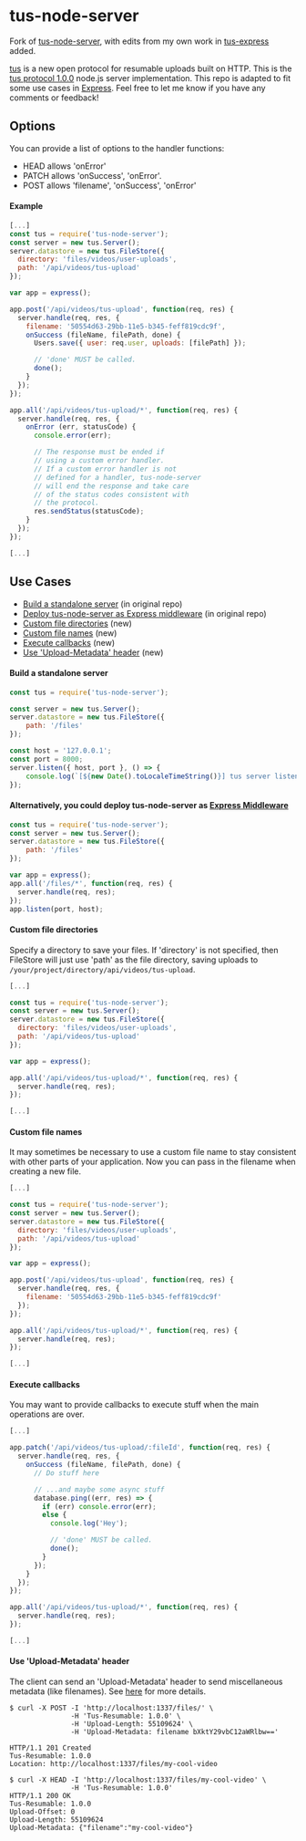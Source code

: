 # tus-node-server
Fork of [tus-node-server](https://github.com/tus/tus-node-server), with edits from my own work in [tus-express](https://github.com/nuntio/tus-express) added.

[tus](http://tus.io/) is a new open protocol for resumable uploads built on HTTP. This is the [tus protocol 1.0.0](http://tus.io/protocols/resumable-upload.html) node.js server implementation. This repo is adapted to fit some use cases in [Express](http://expressjs.com/). Feel free to let me know if you have any comments or feedback!

## Options
You can provide a list of options to the handler functions:
  - HEAD allows 'onError'
  - PATCH allows 'onSuccess', 'onError'.
  - POST allows 'filename', 'onSuccess', 'onError'

#### Example
```javascript
[...]
const tus = require('tus-node-server');
const server = new tus.Server();
server.datastore = new tus.FileStore({
  directory: 'files/videos/user-uploads',
  path: '/api/videos/tus-upload'
});

var app = express();

app.post('/api/videos/tus-upload', function(req, res) {
  server.handle(req, res, {
    filename: '50554d63-29bb-11e5-b345-feff819cdc9f',
    onSuccess (fileName, filePath, done) {
      Users.save({ user: req.user, uploads: [filePath] });

      // 'done' MUST be called.
      done();
    }
  });
});

app.all('/api/videos/tus-upload/*', function(req, res) {
  server.handle(req, res, {
    onError (err, statusCode) {
      console.error(err);

      // The response must be ended if
      // using a custom error handler.
      // If a custom error handler is not
      // defined for a handler, tus-node-server
      // will end the response and take care
      // of the status codes consistent with
      // the protocol.
      res.sendStatus(statusCode);
    }
  });
});

[...]
```

## Use Cases

- [Build a standalone server](#case-1) (in original repo)
- [Deploy tus-node-server as Express middleware](#case-2) (in original repo)
- [Custom file directories](#case-3) (new)
- [Custom file names](#case-4) (new)
- [Execute callbacks](#case-5) (new)
- [Use 'Upload-Metadata' header](#case-6) (new)

#### <a name="case-1"></a>Build a standalone server
```javascript
const tus = require('tus-node-server');

const server = new tus.Server();
server.datastore = new tus.FileStore({
    path: '/files'
});

const host = '127.0.0.1';
const port = 8000;
server.listen({ host, port }, () => {
    console.log(`[${new Date().toLocaleTimeString()}] tus server listening at http://${host}:${port}`);
});
```

#### <a name="case-2"></a>Alternatively, you could deploy tus-node-server as [Express Middleware](http://expressjs.com/en/guide/using-middleware.html)

```javascript
const tus = require('tus-node-server');
const server = new tus.Server();
server.datastore = new tus.FileStore({
    path: '/files'
});

var app = express();
app.all('/files/*', function(req, res) {
  server.handle(req, res);
});
app.listen(port, host);
```

#### <a name="case-3"></a>Custom file directories

Specify a directory to save your files. If 'directory' is not specified, then FileStore will just use 'path' as the file directory, saving uploads to `/your/project/directory/api/videos/tus-upload`.

```javascript
[...]

const tus = require('tus-node-server');
const server = new tus.Server();
server.datastore = new tus.FileStore({
  directory: 'files/videos/user-uploads',
  path: '/api/videos/tus-upload'
});

var app = express();

app.all('/api/videos/tus-upload/*', function(req, res) {
  server.handle(req, res);
});

[...]
```

#### <a name="case-4"></a>Custom file names

It may sometimes be necessary to use a custom file name to stay consistent with other parts of your application. Now you can pass in the filename when creating a new file.

```javascript
[...]

const tus = require('tus-node-server');
const server = new tus.Server();
server.datastore = new tus.FileStore({
  directory: 'files/videos/user-uploads',
  path: '/api/videos/tus-upload'
});

var app = express();

app.post('/api/videos/tus-upload', function(req, res) {
  server.handle(req, res, {
    filename: '50554d63-29bb-11e5-b345-feff819cdc9f'
  });
});

app.all('/api/videos/tus-upload/*', function(req, res) {
  server.handle(req, res);
});

[...]
```

#### <a name="case-5"></a>Execute callbacks

You may want to provide callbacks to execute stuff when the main operations are over.

```javascript
[...]

app.patch('/api/videos/tus-upload/:fileId', function(req, res) {
  server.handle(req, res, {
    onSuccess (fileName, filePath, done) {
      // Do stuff here

      // ...and maybe some async stuff
      database.ping((err, res) => {
        if (err) console.error(err);
        else {
          console.log('Hey');

          // 'done' MUST be called.
          done();
        }
      });
    }
  });
});

app.all('/api/videos/tus-upload/*', function(req, res) {
  server.handle(req, res);
});

[...]
```

#### <a name="case-6"></a>Use 'Upload-Metadata' header

The client can send an 'Upload-Metadata' header to send miscellaneous metadata (like filenames). See [here](http://tus.io/protocols/resumable-upload.html#upload-metadata) for more details.

```
$ curl -X POST -I 'http://localhost:1337/files/' \
               -H 'Tus-Resumable: 1.0.0' \
               -H 'Upload-Length: 55109624' \
               -H 'Upload-Metadata: filename bXktY29vbC12aWRlbw=='

HTTP/1.1 201 Created
Tus-Resumable: 1.0.0
Location: http://localhost:1337/files/my-cool-video

$ curl -X HEAD -I 'http://localhost:1337/files/my-cool-video' \
               -H 'Tus-Resumable: 1.0.0'
HTTP/1.1 200 OK
Tus-Resumable: 1.0.0
Upload-Offset: 0
Upload-Length: 55109624
Upload-Metadata: {"filename":"my-cool-video"}
```
